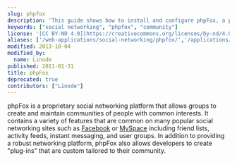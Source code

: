 ```yaml
---
slug: phpfox
description: 'This guide shows how to install and configure phpFox, a proprietary social networking platform that allows groups to create and maintain communities.'
keywords: ["social networking", "phpfox", "community"]
license: '[CC BY-ND 4.0](https://creativecommons.org/licenses/by-nd/4.0)'
aliases: ['/web-applications/social-networking/phpfox/','/applications/social-networking/phpfox/']
modified: 2013-10-04
modified_by:
  name: Linode
published: 2011-01-31
title: phpFox
deprecated: true
contributors: ["Linode"]
---
```


phpFox is a proprietary social networking platform that allows groups to create and maintain communities of people with common interests. It contains a variety of features that are common on many popular social networking sites such as [Facebook](http://www.facebook.com) or [MySpace](http://www.myspace.com) including friend lists, activity feeds, instant messaging, and user groups. In addition to providing a robust networking platform, phpFox also allows developers to create "plug-ins" that are custom tailored to their community.




